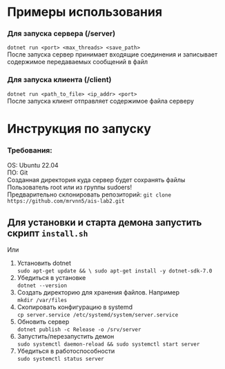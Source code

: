 # Примеры использования
### Для запуска сервера  (/server)
`dotnet run <port> <max_threads> <save_path>`  
После запуска сервер принимает входящие соединения и записывает содержимое передаваемых сообщений в файл

### Для запуска клиента  (/client)
`dotnet run <path_to_file> <ip_addr> <port>`  
После запуска клиент отправляет содержимое файла серверу

# Инструкция по запуску
### Требования:  
OS: Ubuntu 22.04  
ПО: Git   
Созданная директория куда сервер будет сохранять файлы  
Пользователь root или из группы sudoers!  
Предварительно склонировать репозиторий: `git clone https://github.com/mrvnn5/ais-lab2.git`


## Для установки и старта демона запустить скрипт `install.sh`

Или
1. Установить dotnet    
`sudo apt-get update && \
  sudo apt-get install -y dotnet-sdk-7.0`  
2. Убедиться в установке    
`dotnet --version`  
3. Создать директорию для хранения файлов. Например    
`mkdir /var/files`  
4. Скопировать конфигурацию в systemd   
`cp server.service /etc/systemd/system/server.service`    
5. Обновить сервер   
`dotnet publish -c Release -o /srv/server`  
6. Запустить/перезапустить демон  
`sudo systemctl daemon-reload && sudo systemctl start server`  
7. Убедиться в работоспособности   
`sudo systemctl status server`
